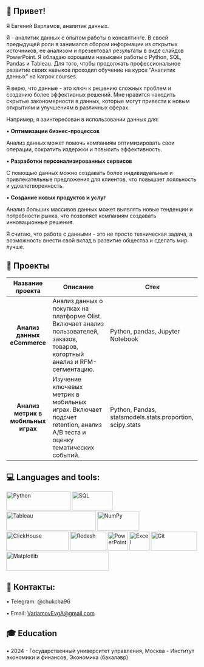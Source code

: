 ## 👋 Привет!

Я Евгений Варламов, аналитик данных.

Я - аналитик данных с опытом работы в консалтинге. В своей предыдущей роли я занимался сбором информации из открытых источников, ее анализом и презентовал результаты в виде слайдов PowerPoint. Я обладаю хорошими навыками работы с Python, SQL, Pandas и Tableau. Для того, чтобы продолжать профессиональное развитие своих навыков проходил обучение на курсе “Аналитик данных” на karpov.courses. 

Я верю, что данные - это ключ к решению сложных проблем и созданию более эффективных решений. Мне нравится находить скрытые закономерности в данных, которые могут привести к новым открытиям и улучшениям в различных сферах. 

Например, я заинтересован в использовании данных для:

• **Оптимизации бизнес-процессов**

Анализ данных может помочь компаниям оптимизировать свои операции, сократить издержки и повысить эффективность.

• **Разработки персонализированных сервисов**

С помощью данных можно создавать более индивидуальные и привлекательные предложения для клиентов, что повышает лояльность и удовлетворенность.

• **Создание новых продуктов и услуг**

Анализ больших массивов данных может выявлять новые тенденции и потребности рынка, что позволяет компаниям создавать инновационные решения.

Я считаю, что работа с данными - это не просто техническая задача, а возможность внести свой вклад в развитие общества и сделать мир лучше.

## 💼 Проекты

| Название проекта  | Описание | Стек |
| :-------------: | ------------- | --- |
| **Анализ данных eCommerce** | Анализ данных о покупках на платформе Olist. Включает анализ пользователей, заказов, товаров, когортный анализ и RFM-сегментацию. | Python, pandas, Jupyter Notebook |
| **Анализ метрик в мобильных играх**  | Изучение ключевых метрик в мобильных играх. Включает подсчет retention, анализ A/B теста и оценку тематических событий. | Python, Pandas, statsmodels.stats.proportion, scipy.stats |

## 💻 Languages and tools:

<p float="left">
  <img alt="Python" height="50" src="https://upload.wikimedia.org/wikipedia/commons/thumb/f/f8/Python_logo_and_wordmark.svg/486px-Python_logo_and_wordmark.svg.png" width="169" />
  <img alt="SQL" height="50" src="https://upload.wikimedia.org/wikipedia/commons/thumb/8/87/Sql_data_base_with_logo.png/800px-Sql_data_base_with_logo.png?20210130181641" width="107" />
  <img alt="Tableau" height="50" src="https://upload.wikimedia.org/wikipedia/en/thumb/0/06/Tableau_logo.svg/250px-Tableau_logo.svg.png?20200509180027" width="236" />
  <img alt="NumPy" height="50" src="https://upload.wikimedia.org/wikipedia/commons/thumb/3/31/NumPy_logo_2020.svg/1200px-NumPy_logo_2020.svg.png" width="110" />
  <img alt="ClickHouse" height="50" src="https://miro.medium.com/v2/resize:fit:1193/1*iVncycVpmxqvw3YpY_768g.jpeg" width="164" />
  <img alt="Redash" height="50" src="https://redash.io/assets/images/logo.png" width="95" />
  <img alt="PowerPoint" height="50" src="https://encrypted-tbn0.gstatic.com/images?q=tbn:ANd9GcSG1ciMUeGkSXoobWmY8cMoAeEPFef_u-f8pg&s" width="53" />
  <img alt="Excel" height="50" src="https://upload.wikimedia.org/wikipedia/commons/thumb/3/34/Microsoft_Office_Excel_%282019%E2%80%93present%29.svg/512px-Microsoft_Office_Excel_%282019%E2%80%93present%29.svg.png" width="53" />
  <img alt="Git" height="50" src="https://upload.wikimedia.org/wikipedia/commons/thumb/e/e0/Git-logo.svg/512px-Git-logo.svg.png?20160811101906" width="121" />
  <img alt="Matplotlib" height="50" src="https://upload.wikimedia.org/wikipedia/en/thumb/5/56/Matplotlib_logo.svg/540px-Matplotlib_logo.svg.png?20090730120601" width="270" />
</p>

## 🤝 Контакты:

• Telegram: @chukcha96

• Email: VarlamovEvgA@gmail.com

## 🎓 Education

• 2024 - Государственный университет управления, Москва - Институт экономики и финансов, Экономика (бакалавр)
